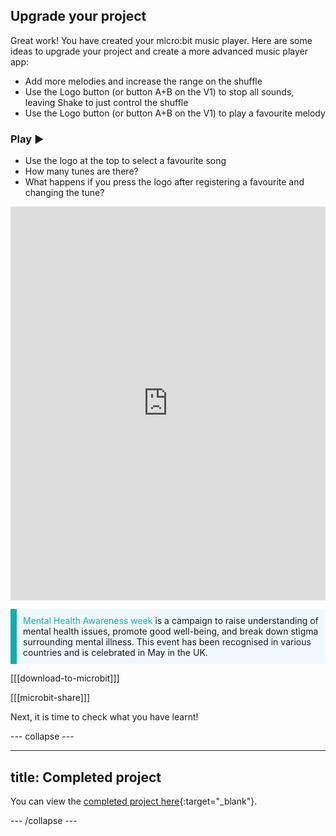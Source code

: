 ## Upgrade your project

Great work! You have created your micro:bit music player. Here are some ideas to upgrade your project and create a more advanced music player app:

+ Add more melodies and increase the range on the shuffle
+ Use the Logo button (or button A+B on the V1) to stop all sounds, leaving Shake to just control the shuffle
+ Use the Logo button (or button A+B on the V1) to play a favourite melody

### Play ▶️

+ Use the logo at the top to select a favourite song
+ How many tunes are there?
+ What happens if you press the logo after registering a favourite and changing the tune?

<div style="position:relative;height:0;padding-bottom:125%;overflow:hidden;"><iframe style="position:absolute;top:0;left:0;width:100%;height:100%;" src="https://makecode.microbit.org/---run?id=_0HqXVg8uq7rA" allowfullscreen="allowfullscreen" sandbox="allow-popups allow-forms allow-scripts allow-same-origin" frameborder="0"></iframe></div>

<div>
<p style="border-left: solid; border-width:10px; border-color: #0faeb0; background-color: aliceblue; padding: 10px;">
 <span style="color: #0faeb0">Mental Health Awareness week</span> is a campaign to raise understanding of mental health issues, promote good well-being, and break down stigma surrounding mental illness. This event has been recognised in various countries and is celebrated in May in the UK.
</p>
</div>

[[[download-to-microbit]]]

[[[microbit-share]]]

Next, it is time to check what you have learnt!

--- collapse ---

---
title: Completed project
---

You can view the [completed project here](https://makecode.microbit.org/_5bFMMXWwjL6W){:target="_blank"}.

--- /collapse ---
